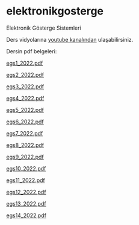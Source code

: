 # elektronikgosterge
Elektronik Gösterge Sistemleri

Ders vidyolarına [youtube kanalından](https://youtube.com/playlist?list=PLWXn7zX9ptL3utU9yFcg0J7Cd6mOZQn89&si=-cFdVyoye7Nb02tn) ulaşabilirsiniz.

Dersin pdf belgeleri:

[egs1_2022.pdf](https://github.com/user-attachments/files/17188791/egs1_2022.pdf)

[egs2_2022.pdf](https://github.com/user-attachments/files/17188795/egs2_2022.pdf)

[egs3_2022.pdf](https://github.com/user-attachments/files/17188796/egs3_2022.pdf)

[egs4_2022.pdf](https://github.com/user-attachments/files/17188797/egs4_2022.pdf)

[egs5_2022.pdf](https://github.com/user-attachments/files/17188798/egs5_2022.pdf)

[egs6_2022.pdf](https://github.com/user-attachments/files/17188799/egs6_2022.pdf)

[egs7_2022.pdf](https://github.com/user-attachments/files/17188800/egs7_2022.pdf)

[egs8_2022.pdf](https://github.com/user-attachments/files/17188801/egs8_2022.pdf)

[egs9_2022.pdf](https://github.com/user-attachments/files/17188802/egs9_2022.pdf)

[egs10_2022.pdf](https://github.com/user-attachments/files/17188803/egs10_2022.pdf)

[egs11_2022.pdf](https://github.com/user-attachments/files/17188804/egs11_2022.pdf)

[egs12_2022.pdf](https://github.com/user-attachments/files/17188805/egs12_2022.pdf)

[egs13_2022.pdf](https://github.com/user-attachments/files/17188807/egs13_2022.pdf)

[egs14_2022.pdf](https://github.com/user-attachments/files/17188808/egs14_2022.pdf)
